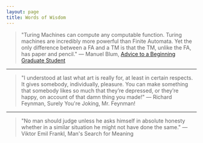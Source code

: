 ```yaml
---
layout: page
title: Words of Wisdom
---
```


> "Turing Machines can compute any computable function.
> Turing machines are incredibly more powerful than Finite Automata.
> Yet the only difference between a FA and a TM is that 
> the TM, unlike the FA, has paper and pencil."
> &mdash; Manuel Blum, [Advice to a Beginning Graduate Student](https://www.cs.cmu.edu/~mblum/research/pdf/research02.txt)

---

> "I understood at last what art is really for, at least in certain respects. It gives somebody, individually, pleasure. You can make something that somebody likes so much that they’re depressed, or they’re happy, on account of that damn thing you made!"
> &mdash; Richard Feynman, Surely You're Joking, Mr. Feynman!

---

> "No man should judge unless he asks himself in absolute honesty whether in a similar situation he might not have done the same."
> &mdash; Viktor Emil Frankl, Man's Search for Meaning

